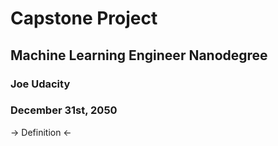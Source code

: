 # Capstone Project
## Machine Learning Engineer Nanodegree
### Joe Udacity
### December 31st, 2050

-> Definition <-
